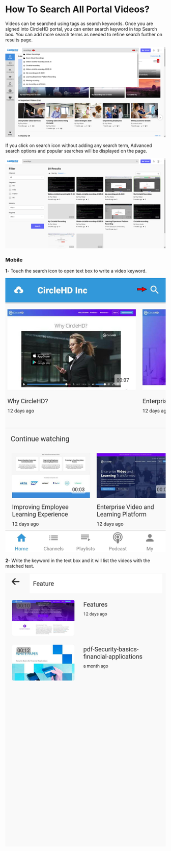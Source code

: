# How To Search All Portal Videos?

Videos can be searched using tags as search keywords. Once you are signed into CircleHD portal, you can enter search keyword in top Search box. You can add more search terms as needed to refine search further on results page.

![](../.gitbook/assets/recordings.png)

If you click on search icon without adding any search term, Advanced search options and popular searches will be displayed on the page.

![](../.gitbook/assets/recordings2.png)

### Mobile

**1**- Touch the search icon to open text box to write a video keyword.

![](../.gitbook/assets/mobile-homepage-search.jpeg)

**2**- Write the keyword in the text box and it will list the videos with the matched text.

![](../.gitbook/assets/screenshot_2020-12-07-18-44-02-619.jpeg)



